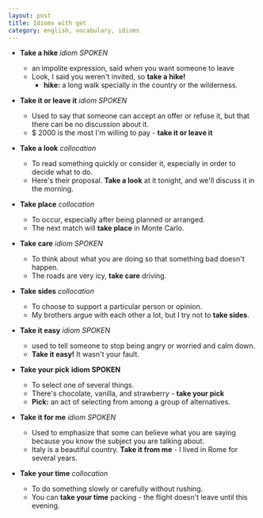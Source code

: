 ```yaml
---
layout: post
title: Idioms with get
category: english, vocabulary, idioms
---
```


- **Take a hike** *idiom SPOKEN*
  - an impolite expression, said when you want someone to leave
  - Look, I said you weren't invited, so **take a hike!**
    - **hike:** a long walk specially in the country or the wilderness.

- **Take it or leave it** *idiom SPOKEN*
  - Used to say that someone can accept an offer or refuse it, but that there can be no discussion about it.
  - $ 2000 is the most I'm willing to pay - **take it or leave it**

- **Take a look** *collocation*
  - To read something quickly or consider it, especially in order to decide what to do.
  - Here's their proposal. **Take a look** at it tonight, and we'll discuss it in the morning.

- **Take place** *collocation*
  - To occur, especially after being planned or arranged.
  - The next match will **take place** in Monte Carlo.

- **Take care** *idiom SPOKEN*
  - To think about what you are doing so that something bad doesn't happen.
  - The roads are very icy, **take care** driving.

- **Take sides** *collocation*
  - To choose to support a particular person or opinion.
  - My brothers argue with each other a lot, but I try not to **take sides**.

- **Take it easy** *idiom SPOKEN*
  - used to tell someone to stop being angry or worried and calm down.
  - **Take it easy!** It wasn't your fault.

- **Take your pick** **idiom SPOKEN**
  - To select one of several things.
  - There's chocolate, vanilla, and strawberry - **take your pick**
  - **Pick:** an act of selecting from among a group of alternatives.

- **Take it for me** *idiom SPOKEN*
  - Used to emphasize that some can believe what you are saying because you know the subject you are talking about.
  - Italy is a beautiful country. **Take it from me** - I lived in Rome for several years.

- **Take your time** *collocation*
  - To do something slowly or carefully without rushing.
  - You can **take your time** packing - the flight doesn't leave until this evening.

